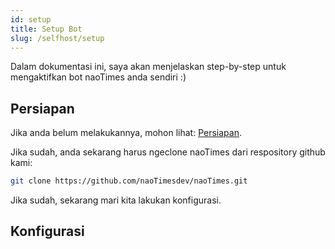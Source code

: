 ```yaml
---
id: setup
title: Setup Bot
slug: /selfhost/setup
---
```


Dalam dokumentasi ini, saya akan menjelaskan step-by-step untuk mengaktifkan bot naoTimes anda sendiri :)

## Persiapan

Jika anda belum melakukannya, mohon lihat: [Persiapan](/docs/selfhost/prepare).

Jika sudah, anda sekarang harus ngeclone naoTimes dari respository github kami:

```sh
git clone https://github.com/naoTimesdev/naoTimes.git
```

Jika sudah, sekarang mari kita lakukan konfigurasi.

## Konfigurasi

